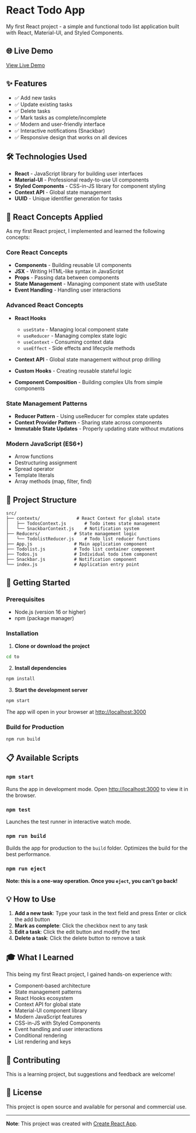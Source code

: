 
# React Todo App

My first React project - a simple and functional todo list application built with React, Material-UI, and Styled Components.

## 🌐 Live Demo

[View Live Demo](https://re-tasks.netlify.app)

## ✨ Features

- ✅ Add new tasks
- ✅ Update existing tasks
- ✅ Delete tasks
- ✅ Mark tasks as complete/incomplete
- ✅ Modern and user-friendly interface
- ✅ Interactive notifications (Snackbar)
- ✅ Responsive design that works on all devices

## 🛠️ Technologies Used

- **React** - JavaScript library for building user interfaces
- **Material-UI** - Professional ready-to-use UI components
- **Styled Components** - CSS-in-JS library for component styling
- **Context API** - Global state management
- **UUID** - Unique identifier generation for tasks

## 🎯 React Concepts Applied

As my first React project, I implemented and learned the following concepts:

### Core React Concepts
- **Components** - Building reusable UI components
- **JSX** - Writing HTML-like syntax in JavaScript
- **Props** - Passing data between components
- **State Management** - Managing component state with useState
- **Event Handling** - Handling user interactions

### Advanced React Concepts
- **React Hooks**
  - `useState` - Managing local component state
  - `useReducer` - Managing complex state logic
  - `useContext` - Consuming context data
  - `useEffect` - Side effects and lifecycle methods

- **Context API** - Global state management without prop drilling
- **Custom Hooks** - Creating reusable stateful logic
- **Component Composition** - Building complex UIs from simple components

### State Management Patterns
- **Reducer Pattern** - Using useReducer for complex state updates
- **Context Provider Pattern** - Sharing state across components
- **Immutable State Updates** - Properly updating state without mutations

### Modern JavaScript (ES6+)
- Arrow functions
- Destructuring assignment
- Spread operator
- Template literals
- Array methods (map, filter, find)

## 📁 Project Structure

```
src/
├── contexts/              # React Context for global state
│   ├── TodosContext.js       # Todo items state management
│   └── SnackbarContext.js    # Notification system
├── Reducers/             # State management logic
│   └── TodolistReducer.js    # Todo list reducer functions
├── App.js                # Main application component
├── Todolist.js           # Todo list container component
├── Todos.js              # Individual todo item component
├── Snackbar.js           # Notification component
└── index.js              # Application entry point
```

## 🚀 Getting Started

### Prerequisites
- Node.js (version 16 or higher)
- npm (package manager)

### Installation

1. **Clone or download the project**
```bash
cd to
```

2. **Install dependencies**
```bash
npm install
```

3. **Start the development server**
```bash
npm start
```

The app will open in your browser at [http://localhost:3000](http://localhost:3000)

### Build for Production
```bash
npm run build
```

## 📋 Available Scripts

### `npm start`
Runs the app in development mode.
Open [http://localhost:3000](http://localhost:3000) to view it in the browser.

### `npm test`
Launches the test runner in interactive watch mode.

### `npm run build`
Builds the app for production to the `build` folder.
Optimizes the build for the best performance.

### `npm run eject`
**Note: this is a one-way operation. Once you `eject`, you can't go back!**

## 💡 How to Use

1. **Add a new task**: Type your task in the text field and press Enter or click the add button
2. **Mark as complete**: Click the checkbox next to any task
3. **Edit a task**: Click the edit button and modify the text
4. **Delete a task**: Click the delete button to remove a task

## 🎓 What I Learned

This being my first React project, I gained hands-on experience with:

- Component-based architecture
- State management patterns
- React Hooks ecosystem
- Context API for global state
- Material-UI component library
- Modern JavaScript features
- CSS-in-JS with Styled Components
- Event handling and user interactions
- Conditional rendering
- List rendering and keys

## 🤝 Contributing

This is a learning project, but suggestions and feedback are welcome!

## 📄 License

This project is open source and available for personal and commercial use.

---

**Note**: This project was created with [Create React App](https://github.com/facebook/create-react-app).
